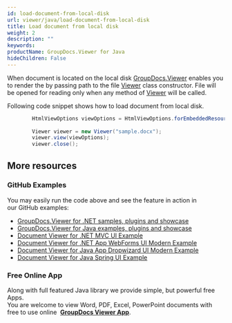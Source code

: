 ```yaml
---
id: load-document-from-local-disk
url: viewer/java/load-document-from-local-disk
title: Load document from local disk
weight: 2
description: ""
keywords: 
productName: GroupDocs.Viewer for Java
hideChildren: False
---
```

When document is located on the local disk [GroupDocs.Viewer](https://products.groupdocs.com/viewer/java) enables you to render the by passing path to the file [Viewer](https://apireference.groupdocs.com/java/viewer/com.groupdocs.viewer/Viewer) class constructor. File will be opened for reading only when any method of [Viewer](https://apireference.groupdocs.com/java/viewer/com.groupdocs.viewer/Viewer) will be called.

Following code snippet shows how to load document from local disk.

```java
    	HtmlViewOptions viewOptions = HtmlViewOptions.forEmbeddedResources();    
	
		Viewer viewer = new Viewer("sample.docx");
        viewer.view(viewOptions);
		viewer.close();
```

## More resources
### GitHub Examples
You may easily run the code above and see the feature in action in our GitHub examples:
*   [GroupDocs.Viewer for .NET samples, plugins and showcase](https://github.com/groupdocs-viewer/GroupDocs.Viewer-for-.NET)    
*   [GroupDocs.Viewer for Java examples, plugins and showcase](https://github.com/groupdocs-viewer/GroupDocs.Viewer-for-Java)    
*   [Document Viewer for .NET MVC UI Example](https://github.com/groupdocs-viewer/GroupDocs.Viewer-for-.NET-MVC)    
*   [Document Viewer for .NET App WebForms UI Modern Example](https://github.com/groupdocs-viewer/GroupDocs.Viewer-for-.NET-WebForms)    
*   [Document Viewer for Java App Dropwizard UI Modern Example](https://github.com/groupdocs-viewer/GroupDocs.Viewer-for-Java-Dropwizard)    
*   [Document Viewer for Java Spring UI Example](https://github.com/groupdocs-viewer/GroupDocs.Viewer-for-Java-Spring)
    
### Free Online App
Along with full featured Java library we provide simple, but powerful free Apps.  
You are welcome to view Word, PDF, Excel, PowerPoint documents with free to use online  **[GroupDocs Viewer App](https://products.groupdocs.app/viewer)**.
